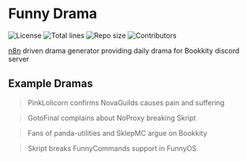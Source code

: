 # Funny Drama

![License](https://img.shields.io/github/license/FunnyGuilds/FunnyDrama)
![Total lines](https://img.shields.io/tokei/lines/github/FunnyGuilds/FunnyDrama)
![Repo size](https://img.shields.io/github/repo-size/FunnyGuilds/FunnyDrama)
![Contributors](https://img.shields.io/github/contributors/FunnyGuilds/FunnyDrama)

[n8n](https://n8n.io/) driven drama generator providing daily drama for Bookkity discord server

## Example Dramas

> PinkLolicorn confirms NovaGuilds causes pain and suffering

> GotoFinal complains about NoProxy breaking Skript

> Fans of panda-utilities and SklepMC argue on Bookkity

> Skript breaks FunnyCommands support in FunnyOS
